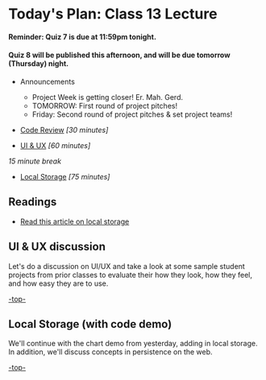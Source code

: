 <a id="top"></a>
# Today's Plan: Class 13 Lecture

#### Reminder: Quiz 7 is due at 11:59pm tonight.

#### Quiz 8 will be published this afternoon, and will be due tomorrow (Thursday) night.

- Announcements
  - Project Week is getting closer! Er. Mah. Gerd.
  - TOMORROW: First round of project pitches!
  - Friday: Second round of project pitches & set project teams!

- [Code Review](#codereview) *[30 minutes]*

- [UI & UX](#uiux) *[60 minutes]*

*15 minute break*

- [Local Storage](#ls) *[75 minutes]*

## Readings

- [Read this article on local storage](http://diveintohtml5.info/storage.html)

<a id="uiux"></a>
## UI & UX discussion

Let's do a discussion on UI/UX and take a look at some sample student projects from prior classes to evaluate their how they look, how they feel, and how easy they are to use.

[-top-](#top)

<a id="ls"></a>
## Local Storage (with code demo)

We'll continue with the chart demo from yesterday, adding in local storage. In addition, we'll discuss concepts in persistence on the web.

[-top-](#top)
